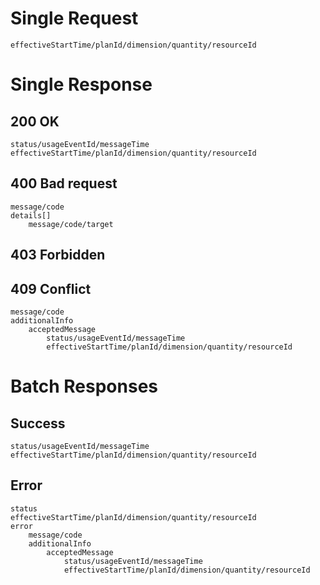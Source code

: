 # Single Request

```
effectiveStartTime/planId/dimension/quantity/resourceId
```

# Single Response

## 200 OK

```
status/usageEventId/messageTime
effectiveStartTime/planId/dimension/quantity/resourceId
```

## 400 Bad request

```
message/code
details[]
    message/code/target
```

## 403 Forbidden

## 409 Conflict

```
message/code
additionalInfo
    acceptedMessage
        status/usageEventId/messageTime
        effectiveStartTime/planId/dimension/quantity/resourceId
```

# Batch Responses

## Success

```
status/usageEventId/messageTime
effectiveStartTime/planId/dimension/quantity/resourceId
```

## Error

```
status
effectiveStartTime/planId/dimension/quantity/resourceId
error
    message/code
    additionalInfo
        acceptedMessage
            status/usageEventId/messageTime
            effectiveStartTime/planId/dimension/quantity/resourceId
```
